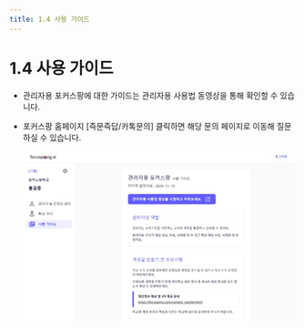 ```yaml
---
title: 1.4 사용 가이드
---
```

# 1.4 사용 가이드

* 관리자용 포커스팡에 대한 가이드는 관리자용 사용법 동영상을 통해 확인할 수 있습니다. 
* 포커스팡 홈페이지 \[즉문즉답/카톡문의] 클릭하면 해당 문의 페이지로 이동해 질문하실 수 있습니다.

  ![](/img/manager_1-4.jpg)
